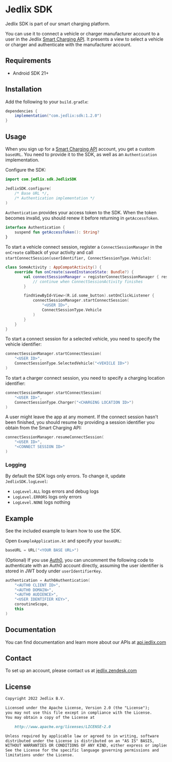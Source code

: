 # Jedlix SDK

Jedlix SDK is part of our smart charging platform.

You can use it to connect a vehicle or charger manufacturer account to a user in the Jedlix [Smart Charging API](https://api.jedlix.com/). It presents a view to select a vehicle or charger and authenticate with the manufacturer account.

## Requirements

- Android SDK 21+

## Installation

Add the following to your `build.gradle`:

```groovy
dependencies {
    implementation("com.jedlix:sdk:1.2.0")
}
```

## Usage

When you sign up for a [Smart Charging API](https://api.jedlix.com/) account, you get a custom `baseURL`. You need to provide it to the SDK, as well as an `Authentication` implementation.

Configure the SDK:

```kotlin
import com.jedlix.sdk.JedlixSDK

JedlixSDK.configure(
    /* Base URL */,
    /* Authentication implementation */
)
```

`Authentication` provides your access token to the SDK. When the token becomes invalid, you should renew it before returning in `getAccessToken`.

```kotlin
interface Authentication {
    suspend fun getAccessToken(): String?
}
```

To start a vehicle connect session, register a `ConnectSessionManager` in the `onCreate` callback of your activity and call `startConnectSession(userIdentifier, ConnectSessionType.Vehicle)`:

```kotlin
class SomeActivity : AppCompatActivity() {
    override fun onCreate(savedInstanceState: Bundle?) {
        val connectSessionManager = registerConnectSessionManager { result ->
            // continue when ConnectSessionActivity finishes
        }

        findViewById<View>(R.id.some_button).setOnClickListener {
            connectSessionManager.startConnectSession(
                "<USER ID>",
                ConnectSessionType.Vehicle
            )
        }
    }
}
```

To start a connect session for a selected vehicle, you need to specify the vehicle identifier:

```kotlin
connectSessionManager.startConnectSession(
    "<USER ID>",
    ConnectSessionType.SelectedVehicle("<VEHICLE ID>")
)
```

To start a charger connect session, you need to specify a charging location identifier:

```swift
connectSessionManager.startConnectSession(
    "<USER ID>",
    ConnectSessionType.Charger("<CHARGING LOCATION ID>")
)
```

A user might leave the app at any moment. If the connect session hasn't been finished, you should resume by providing a session identifier you obtain from the Smart Charging API:

```kotlin
connectSessionManager.resumeConnectSession(
    "<USER ID>",
    "<CONNECT SESSION ID>"
)
```

### Logging

By default the SDK logs only errors. To change it, update `JedlixSDK.logLevel`:

- `LogLevel.ALL` logs errors and debug logs
- `LogLevel.ERRORS` logs only errors
- `LogLevel.NONE` logs nothing

## Example

See the included example to learn how to use the SDK.

Open `ExampleApplication.kt` and specify your `baseURL`:

```kotlin
baseURL = URL("<YOUR BASE URL>")
```

(Optional) If you use [Auth0](https://auth0.com/), you can uncomment the following code to authenticate with an Auth0 account directly, assuming the user identifier is stored in JWT body under `userIdentifierKey`.

```kotlin
authentication = Auth0Authentication(
    "<AUTH0 CLIENT ID>",
    "<AUTH0 DOMAIN>",
    "<AUTH0 AUDIENCE>",
    "<USER IDENTIFIER KEY>",
    coroutineScope,
    this
)
```

## Documentation

You can find documentation and learn more about our APIs at [api.jedlix.com](https://api.jedlix.com)

## Contact

To set up an account, please contact us at [jedlix.zendesk.com](https://jedlix.zendesk.com/hc/en-us/requests/new)

## License

```markdown
Copyright 2022 Jedlix B.V.

Licensed under the Apache License, Version 2.0 (the "License");
you may not use this file except in compliance with the License.
You may obtain a copy of the License at

    http://www.apache.org/licenses/LICENSE-2.0

Unless required by applicable law or agreed to in writing, software
distributed under the License is distributed on an "AS IS" BASIS,
WITHOUT WARRANTIES OR CONDITIONS OF ANY KIND, either express or implied.
See the License for the specific language governing permissions and
limitations under the License.
```

